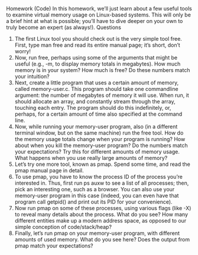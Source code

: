 Homework (Code)
In this homework, we’ll just learn about a few useful tools to examine
virtual memory usage on Linux-based systems. This will only be a brief
hint at what is possible; you’ll have to dive deeper on your own to truly
become an expert (as always!).
Questions
1. The first Linux tool you should check out is the very simple tool
free. First, type man free and read its entire manual page; it’s
short, don’t worry!
2. Now, run free, perhaps using some of the arguments that might
be useful (e.g., -m, to display memory totals in megabytes). How
much memory is in your system? How much is free? Do these
numbers match your intuition?
3. Next, create a little program that uses a certain amount of memory,
called memory-user.c. This program should take one commandline argument: the number of megabytes of memory it will use.
When run, it should allocate an array, and constantly stream through
the array, touching each entry. The program should do this indefinitely, or, perhaps, for a certain amount of time also specified at the
command line.
4. Now, while running your memory-user program, also (in a different terminal window, but on the same machine) run the free
tool. How do the memory usage totals change when your program
is running? How about when you kill the memory-user program?
Do the numbers match your expectations? Try this for different
amounts of memory usage. What happens when you use really
large amounts of memory?
5. Let’s try one more tool, known as pmap. Spend some time, and read
the pmap manual page in detail.
6. To use pmap, you have to know the process ID of the process you’re
interested in. Thus, first run ps auxw to see a list of all processes;
then, pick an interesting one, such as a browser. You can also use
your memory-user program in this case (indeed, you can even
have that program call getpid() and print out its PID for your
convenience).
7. Now run pmap on some of these processes, using various flags (like
-X) to reveal many details about the process. What do you see?
How many different entities make up a modern address space, as
opposed to our simple conception of code/stack/heap?
8. Finally, let’s run pmap on your memory-user program, with different amounts of used memory. What do you see here? Does the
output from pmap match your expectations?